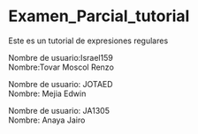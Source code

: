 # Examen_Parcial_tutorial
Este es un tutorial de expresiones regulares

Nombre de usuario:Israel159         
Nombre:Tovar Moscol Renzo

Nombre de usuario: JOTAED  
Nombre: Mejia Edwin  

Nombre de usuario: JA1305  
Nombre: Anaya Jairo

